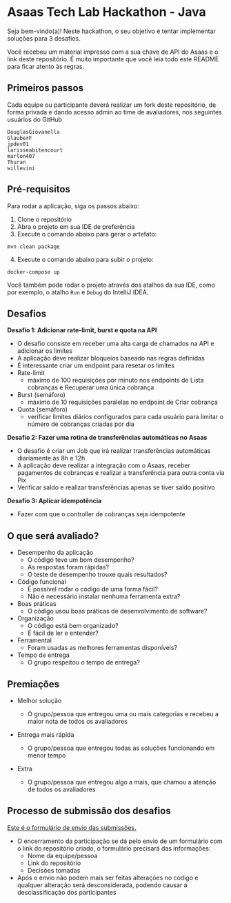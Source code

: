 # Asaas Tech Lab Hackathon - Java

Seja bem-vindo(a)! Neste hackathon, o seu objetivo é tentar implementar soluções para 3 desafios.

Você recebeu um material impresso com a sua chave de API do Asaas e o link deste repositório. É muito importante que você leia todo este README para ficar atento às regras.

## Primeiros passos

Cada equipe ou participante deverá realizar um fork deste repositório, de forma privada e dando acesso admin ao time de avaliadores, nos seguintes usuários do GitHub

```
DouglasGiovanella
GlauberF
jpdev01
larisseabitencourt
marlon407
Thuran
willevini
```

## Pré-requisitos

Para rodar a aplicação, siga os passos abaixo:

1. Clone o repositório
2. Abra o projeto em sua IDE de preferência
3. Execute o comando abaixo para gerar o artefato: 
```shell
mvn clean package
```
4. Execute o comando abaixo para subir o projeto:
```shell
docker-compose up
```

Você também pode rodar o projeto através dos atalhos da sua IDE, como por exemplo, o atalho `Run` e `Debug` do IntelliJ IDEA.

## Desafios

**Desafio 1: Adicionar rate-limit, burst e quota na API**
- O desafio consiste em receber uma alta carga de chamados na API e adicionar os limites
- A aplicação deve realizar bloqueios baseado nas regras definidas
- É interessante criar um endpoint para resetar os limites
- Rate-limit
  - máximo de 100 requisições por minuto nos endpoints de Lista cobranças e Recuperar uma única cobrança
- Burst (semáforo)
  - máximo de 10 requisições paralelas no endpoint de Criar cobrança
- Quota (semáforo)
  - verificar limites diários configurados para cada usuário para limitar o número de cobranças criadas por dia

**Desafio 2: Fazer uma rotina de transferências automáticas no Asaas**
- O desafio é criar um Job que irá realizar transferências automáticas diariamente às 8h e 12h
- A aplicação deve realizar a integração com o Asaas, receber pagamentos de cobranças e realizar a transferência para outra conta via Pix
- Verificar saldo e realizar transferências apenas se tiver saldo positivo

**Desafio 3: Aplicar idempotência**
- Fazer com que o controller de cobranças seja idempotente

## O que será avaliado?
- Desempenho da aplicação
  - O código teve um bom desempenho?
  - As respostas foram rápidas?
  - O teste de desempenho trouxe quais resultados?
- Código funcional
  - É possível rodar o código de uma forma fácil?
  - Não é necessário instalar nenhuma ferramenta extra?
- Boas práticas
  - O código usou boas práticas de desenvolvimento de software?
- Organização
  - O código está bem organizado?
  - É fácil de ler e entender?
- Ferramental
  - Foram usadas as melhores ferramentas disponíveis?
- Tempo de entrega
  - O grupo respeitou o tempo de entrega?
 
## Premiações

- Melhor solução
  - O grupo/pessoa que entregou uma ou mais categorias e recebeu a maior nota de todos os avaliadores
  
- Entrega mais rápida
  - O grupo/pessoa que entregou todas as soluções funcionando em menor tempo
  
- Extra
  - O grupo/pessoa que entregou algo a mais, que chamou a atenção de todos os avaliadores

## Processo de submissão dos desafios

[Este é o formulário de envio das submissões.](https://docs.google.com/forms/d/e/1FAIpQLSfefkzby7VuA910I0KtIHiGGjVrj1ePDGkYwJZlitTuKnVOuQ/viewform?usp=sf_link)

- O encerramento da participação se dá pelo envio de um formulário com o link do repositório criado, o formulário precisará das informações:
  - Nome da equipe/pessoa
  - Link do repositório
  - Decisões tomadas
- Após o envio não podem mais ser feitas alterações no código e qualquer alteração será desconsiderada, podendo causar a desclassificação dos participantes
